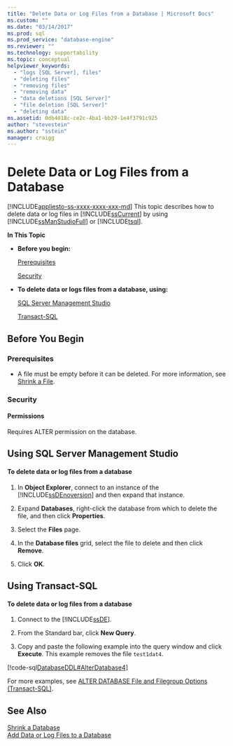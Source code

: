 ```yaml
---
title: "Delete Data or Log Files from a Database | Microsoft Docs"
ms.custom: ""
ms.date: "03/14/2017"
ms.prod: sql
ms.prod_service: "database-engine"
ms.reviewer: ""
ms.technology: supportability
ms.topic: conceptual
helpviewer_keywords: 
  - "logs [SQL Server], files"
  - "deleting files"
  - "removing files"
  - "removing data"
  - "data deletions [SQL Server]"
  - "file deletion [SQL Server]"
  - "deleting data"
ms.assetid: 0db4018c-ce2c-4ba1-bb29-1e4f3791c925
author: "stevestein"
ms.author: "sstein"
manager: craigg
---
```

# Delete Data or Log Files from a Database
[!INCLUDE[appliesto-ss-xxxx-xxxx-xxx-md](../../includes/appliesto-ss-xxxx-xxxx-xxx-md.md)]
  This topic describes how to delete data or log files in [!INCLUDE[ssCurrent](../../includes/sscurrent-md.md)] by using [!INCLUDE[ssManStudioFull](../../includes/ssmanstudiofull-md.md)] or [!INCLUDE[tsql](../../includes/tsql-md.md)].  
  
 **In This Topic**  
  
-   **Before you begin:**  
  
     [Prerequisites](#Prerequisites)  
  
     [Security](#Security)  
  
-   **To delete data or logs files from a database, using:**  
  
     [SQL Server Management Studio](#SSMSProcedure)  
  
     [Transact-SQL](#TsqlProcedure)  
  
##  <a name="BeforeYouBegin"></a> Before You Begin  
  
###  <a name="Prerequisites"></a> Prerequisites  
  
-   A file must be empty before it can be deleted. For more information, see [Shrink a File](../../relational-databases/databases/shrink-a-file.md).  
  
###  <a name="Security"></a> Security  
  
####  <a name="Permissions"></a> Permissions  
 Requires ALTER permission on the database.  
  
##  <a name="SSMSProcedure"></a> Using SQL Server Management Studio  
  
#### To delete data or log files from a database  
  
1.  In **Object Explorer**, connect to an instance of the [!INCLUDE[ssDEnoversion](../../includes/ssdenoversion-md.md)] and then expand that instance.  
  
2.  Expand **Databases**, right-click the database from which to delete the file, and then click **Properties**.  
  
3.  Select the **Files** page.  
  
4.  In the **Database files** grid, select the file to delete and then click **Remove**.  
  
5.  Click **OK**.  
  
##  <a name="TsqlProcedure"></a> Using Transact-SQL  
  
#### To delete data or log files from a database  
  
1.  Connect to the [!INCLUDE[ssDE](../../includes/ssde-md.md)].  
  
2.  From the Standard bar, click **New Query**.  
  
3.  Copy and paste the following example into the query window and click **Execute**. This example removes the file `test1dat4`.  
  
 [!code-sql[DatabaseDDL#AlterDatabase4](../../relational-databases/databases/codesnippet/tsql/delete-data-or-log-files_1.sql)]  
  
 For more examples, see [ALTER DATABASE File and Filegroup Options &#40;Transact-SQL&#41;](../../t-sql/statements/alter-database-transact-sql-file-and-filegroup-options.md).  
  
## See Also  
 [Shrink a Database](../../relational-databases/databases/shrink-a-database.md)   
 [Add Data or Log Files to a Database](../../relational-databases/databases/add-data-or-log-files-to-a-database.md)  
  
  
